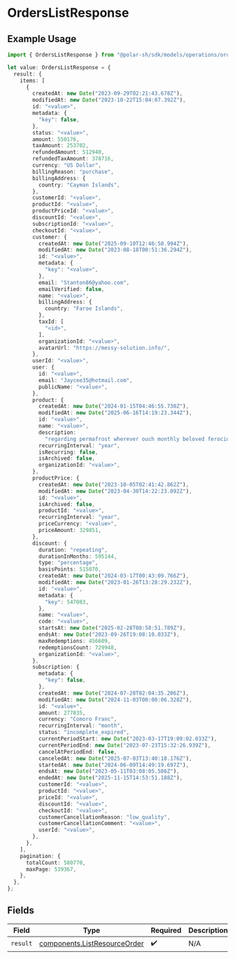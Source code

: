 # OrdersListResponse

## Example Usage

```typescript
import { OrdersListResponse } from "@polar-sh/sdk/models/operations/orderslist.js";

let value: OrdersListResponse = {
  result: {
    items: [
      {
        createdAt: new Date("2023-09-29T02:21:43.678Z"),
        modifiedAt: new Date("2023-10-22T15:04:07.392Z"),
        id: "<value>",
        metadata: {
          "key": false,
        },
        status: "<value>",
        amount: 550176,
        taxAmount: 253702,
        refundedAmount: 512940,
        refundedTaxAmount: 378716,
        currency: "US Dollar",
        billingReason: "purchase",
        billingAddress: {
          country: "Cayman Islands",
        },
        customerId: "<value>",
        productId: "<value>",
        productPriceId: "<value>",
        discountId: "<value>",
        subscriptionId: "<value>",
        checkoutId: "<value>",
        customer: {
          createdAt: new Date("2025-09-10T12:46:58.994Z"),
          modifiedAt: new Date("2023-08-18T00:51:36.294Z"),
          id: "<value>",
          metadata: {
            "key": "<value>",
          },
          email: "Stanton86@yahoo.com",
          emailVerified: false,
          name: "<value>",
          billingAddress: {
            country: "Faroe Islands",
          },
          taxId: [
            "<id>",
          ],
          organizationId: "<value>",
          avatarUrl: "https://messy-solution.info/",
        },
        userId: "<value>",
        user: {
          id: "<value>",
          email: "Jaycee35@hotmail.com",
          publicName: "<value>",
        },
        product: {
          createdAt: new Date("2024-01-15T04:46:55.730Z"),
          modifiedAt: new Date("2025-06-16T14:19:23.344Z"),
          id: "<value>",
          name: "<value>",
          description:
            "regarding permafrost wherever ouch monthly beloved ferociously peaceful",
          recurringInterval: "year",
          isRecurring: false,
          isArchived: false,
          organizationId: "<value>",
        },
        productPrice: {
          createdAt: new Date("2023-10-05T02:41:42.862Z"),
          modifiedAt: new Date("2023-04-30T14:22:23.092Z"),
          id: "<value>",
          isArchived: false,
          productId: "<value>",
          recurringInterval: "year",
          priceCurrency: "<value>",
          priceAmount: 329851,
        },
        discount: {
          duration: "repeating",
          durationInMonths: 595144,
          type: "percentage",
          basisPoints: 515870,
          createdAt: new Date("2024-03-17T00:43:09.766Z"),
          modifiedAt: new Date("2023-01-26T13:28:29.232Z"),
          id: "<value>",
          metadata: {
            "key": 547083,
          },
          name: "<value>",
          code: "<value>",
          startsAt: new Date("2025-02-28T08:58:51.789Z"),
          endsAt: new Date("2023-09-26T19:08:10.033Z"),
          maxRedemptions: 456609,
          redemptionsCount: 729948,
          organizationId: "<value>",
        },
        subscription: {
          metadata: {
            "key": false,
          },
          createdAt: new Date("2024-07-28T02:04:35.206Z"),
          modifiedAt: new Date("2024-11-03T00:00:06.328Z"),
          id: "<value>",
          amount: 277835,
          currency: "Comoro Franc",
          recurringInterval: "month",
          status: "incomplete_expired",
          currentPeriodStart: new Date("2023-03-17T19:09:02.033Z"),
          currentPeriodEnd: new Date("2023-07-23T15:32:26.939Z"),
          cancelAtPeriodEnd: false,
          canceledAt: new Date("2025-07-03T13:40:18.176Z"),
          startedAt: new Date("2024-06-09T14:49:19.697Z"),
          endsAt: new Date("2023-05-11T03:08:05.586Z"),
          endedAt: new Date("2025-11-15T14:53:51.188Z"),
          customerId: "<value>",
          productId: "<value>",
          priceId: "<value>",
          discountId: "<value>",
          checkoutId: "<value>",
          customerCancellationReason: "low_quality",
          customerCancellationComment: "<value>",
          userId: "<value>",
        },
      },
    ],
    pagination: {
      totalCount: 580770,
      maxPage: 539367,
    },
  },
};
```

## Fields

| Field                                                                        | Type                                                                         | Required                                                                     | Description                                                                  |
| ---------------------------------------------------------------------------- | ---------------------------------------------------------------------------- | ---------------------------------------------------------------------------- | ---------------------------------------------------------------------------- |
| `result`                                                                     | [components.ListResourceOrder](../../models/components/listresourceorder.md) | :heavy_check_mark:                                                           | N/A                                                                          |